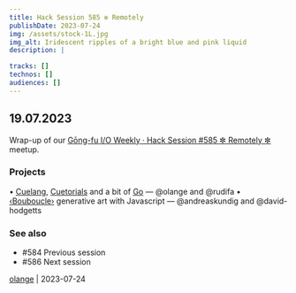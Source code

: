 ```yaml
---
title: Hack Session 585 ✼ Remotely
publishDate: 2023-07-24
img: /assets/stock-1L.jpg
img_alt: Iridescent ripples of a bright blue and pink liquid
description: |

tracks: []
technos: []
audiences: []
---
```


## 19.07.2023

Wrap-up of our [Gōng-fu I/O Weekly · Hack Session #585  ✼ Remotely ✼](https://www.meetup.com/fr-FR/gōngfuio/events/ddgpftyfckbzb/) meetup.

### Projects

• [Cuelang](https://cuelang.org/), [Cuetorials](https://cuetorials.com/) and a bit of [Go](https://go.dev/) — @olange and @rudifa
• [‹Bouboucle›](http://bouboucle.com) generative art with Javascript — @andreaskundig and @david-hodgetts 

### See also

* #584 Previous session
* #586 Next session

[olange](https://github.com/olange) | 2023-07-24


